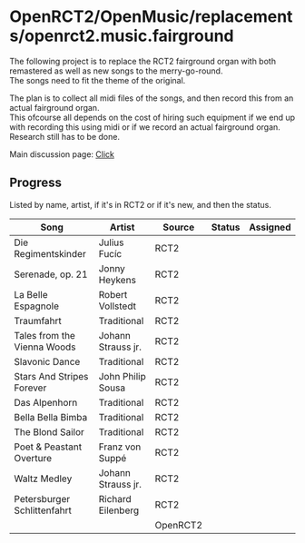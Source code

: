 # OpenRCT2/OpenMusic/replacements/openrct2.music.fairground

The following project is to replace the RCT2 fairground organ with both remastered as well as new songs to the merry-go-round.  
The songs need to fit the theme of the original.  

The plan is to collect all midi files of the songs, and then record this from an actual fairground organ.  
This ofcourse all depends on the cost of hiring such equipment if we end up with recording this using midi or if we record an actual fairground organ. Research still has to be done.

Main discussion page: [Click](https://github.com/OpenRCT2/OpenMusic/issues/16)

## Progress

Listed by name, artist, if it's in RCT2 or if it's new, and then the status.

| Song | Artist | Source | Status | Assigned |
| ---- | ------ | ------ | ------ | -------- |
| Die Regimentskinder | Julius Fucíc | RCT2
| Serenade, op. 21 | Jonny Heykens | RCT2
| La Belle Espagnole | Robert Vollstedt | RCT2 | | 
| Traumfahrt | Traditional | RCT2
| Tales from the Vienna Woods | Johann Strauss jr. | RCT2
| Slavonic Dance | Traditional| RCT2
| Stars And Stripes Forever | John Philip Sousa | RCT2
| Das Alpenhorn | Traditional | RCT2
| Bella Bella Bimba | Traditional | RCT2
| The Blond Sailor | Traditional | RCT2
| Poet & Peastant Overture | Franz von Suppé | RCT2
| Waltz Medley | Johann Strauss jr. | RCT2
| Petersburger Schlittenfahrt | Richard Eilenberg | RCT2
| <Placeholder> | <Placeholder> | OpenRCT2 |
